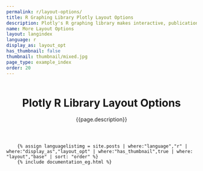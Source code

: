 ```yaml
---
permalink: r/layout-options/
title: R Graphing Library Plotly Layout Options
description: Plotly's R graphing library makes interactive, publication-quality graphs online. Tutorials and tips on layout options.
name: More Layout Options
layout: langindex
language: r
display_as: layout_opt
has_thumbnail: false
thumbnail: thumbnail/mixed.jpg
page_type: example_index
order: 20
---
```



<header class="--welcome">
	<div class="--welcome-body">
		<!--div.--wrap-inner-->
		<div class="--title">
			<div class="--category-img"><img src="https://plot.ly/gh-pages/documentation/static/images/r-small.png" alt=""></div>
			<div class="--body">
				<h1>Plotly R Library Layout Options</h1>
				<p>{{page.description}}</p>
				</p>
			</div>
		</div>
	</div>
</header>

		{% assign languagelistimg = site.posts | where:"language","r" | where:"display_as","layout_opt" | where:"has_thumbnail",true | where: "layout","base" | sort: "order" %}
        {% include documentation_eg.html %}

